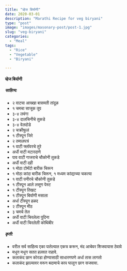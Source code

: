 ```yaml
---
title: "व्हेज बिर्याणी"
date: 2020-03-01
description: "Marathi Recipe for veg biryani"
type: "post"
image: "images/masonary-post/post-1.jpg"
slug: "veg-biryani"
categories: 
  - "Meal"
tags:
  - "Rice"
  - "Vegetable"
  - "Biryani"
  
---
```


#### व्हेज बिर्याणी



##### साहित्य:
- २ वाट्या आख्खा बासमती तांदूळ
- १ चमचा साजूक तूप 
- ३-४ लवंगा 
- ३-४ दालचिनीचे तुकडे 
- ३-४ वेलदोडे 
- २ चक्रीफुलं 
- १ टीस्पून जिरे 
- २ तमालपत्रं 
- १ वाटी फ्लॉवरचे तुरे 
- अर्धी वाटी मटारदाणे 
- पाव वाटी गाजराचे चौकोनी तुकडे 
- अर्धी वाटी दही 
- १ मोठा टोमॅटो बारीक चिरून 
- १ मोठा कांदा बारीक चिरून, १ मध्यम कांद्याच्या चकत्या 
- १ वाटी पनीरचे चौकोनी तुकडे 
- १ टीस्पून आले लसूण पेस्ट 
- १ टीस्पून तिखट 
- १ टीस्पून बिर्याणी मसाला 
- अर्धा टीस्पून हळद 
- २ टीस्पून मीठ 
- ३ चमचे तेल 
- अर्धी वाटी चिरलेला पुदिना 
- अर्धी वाटी चिरलेली कोथिंबीर 


##### कृती: 


- वरील सर्व साहित्य एका पातेल्यात एकत्र करून, मंद आचेवर शिजवायास ठेवावे 
- मधून मधून सतत हलवत राहावे.
- कलाकंद छान कोरडा होण्यासाठी साधारणपणे अर्धा तास लागतो 
- कलाकंद झाल्यावर वरून बदामाचे काप घालून छान सजवावा. 
